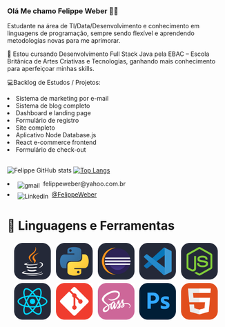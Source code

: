 ### Olá Me chamo Felippe Weber 👨‍🎓

<p>Estudante na área de TI/Data/Desenvolvimento e conhecimento em linguagens de programação, sempre sendo flexível e aprendendo metodologias novas para me aprimorar.

📖 Estou cursando Desenvolvimento Full Stack Java pela EBAC – Escola Britânica de Artes Criativas e Tecnologias, ganhando mais conhecimento para aperfeiçoar minhas skills.

💻Backlog de Estudos / Projetos:

<li>Sistema de marketing por e-mail</li>
<li>Sistema de blog completo</li>
<li>Dashboard e landing page</li>
<li>Formulário de registro</li>
<li>Site completo</li>
<li>Aplicativo Node Database.js</li>
<li>React e-commerce frontend</li>
<li>Formulário de check-out</li><br>
</p>

![Felippe GitHub stats](https://github-readme-stats.vercel.app/api?username=PgDown&show_icons=true&theme=dracula)
[![Top Langs](https://github-readme-stats.vercel.app/api/top-langs/?username=Felippe&layout=compact)](https://github.com/PgDown/github-readme-stats)

<li><img src="https://img.shields.io/badge/Gmail-D14836?style=for-the-badge&logo=gmail&logoColor=white" alt="gmail" style="vertical-align:top; margin:4px"</li> felippeweber@yahoo.com.br<br>
<li><img src="https://www.melissasetubal.com.br/wp-content/uploads/2020/12/LinkedIn-logo.png" alt="Linkedin" width="83" height="28" style="vertical-align:top; margin:4px"> <a href="https://www.linkedin.com/in/desenvolvedor-fullstack/" target="_blank">@FelippeWeber</a></li>

# 🧰 Linguagens e Ferramentas
<p align="center">
<img src="https://github.com/tandpfun/skill-icons/raw/main/icons/Java-Dark.svg" alt="Java" width="85" height="85" style="vertical-align:top; margin:4px">
<img src="https://github.com/tandpfun/skill-icons/raw/main/icons/Python-Dark.svg" alt="python" width="85" height="85" style="vertical-align:top; margin:4px">
<img src="https://github.com/tandpfun/skill-icons/raw/main/icons/Eclipse-Dark.svg" alt="Eclipse" width="85" height="85" style="vertical-align:top; margin:4px">
<img src="https://github.com/tandpfun/skill-icons/raw/main/icons/VSCode-Dark.svg" alt="VSCode" width="85" height="85" style="vertical-align:top; margin:4px">
<img src="https://github.com/tandpfun/skill-icons/raw/main/icons/NodeJS-Dark.svg" alt="Nodejs" width="85" height="85" style="vertical-align:top; margin:4px">
<img src="https://github.com/tandpfun/skill-icons/raw/main/icons/React-Dark.svg" alt="React" width="85" height="85" style="vertical-align:top; margin:4px">
<img src="https://github.com/tandpfun/skill-icons/raw/main/icons/Git.svg" alt="Git" width="85" height="85" style="vertical-align:top; margin:4px">
<img src="https://github.com/tandpfun/skill-icons/raw/main/icons/Sass.svg" alt="Sass" width="85" height="85" style="vertical-align:top; margin:4px">
<img src="https://github.com/tandpfun/skill-icons/raw/main/icons/Photoshop.svg" alt="Photoshop" width="85" height="85" style="vertical-align:top; margin:4px">
<img src="https://github.com/tandpfun/skill-icons/raw/main/icons/HTML.svg" alt="HTML5" width="85" height="85" style="vertical-align:top; margin:4px">  
